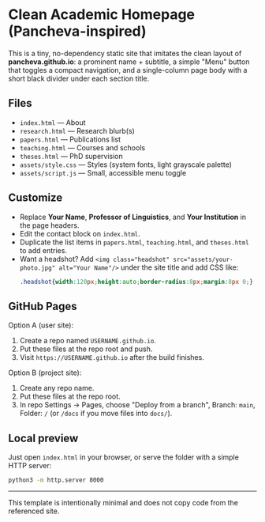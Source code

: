 # Clean Academic Homepage (Pancheva-inspired)

This is a tiny, no-dependency static site that imitates the clean layout of **pancheva.github.io**:
a prominent name + subtitle, a simple "Menu" button that toggles a compact navigation, and a single-column page body with a short black divider under each section title.

## Files
- `index.html` — About
- `research.html` — Research blurb(s)
- `papers.html` — Publications list
- `teaching.html` — Courses and schools
- `theses.html` — PhD supervision
- `assets/style.css` — Styles (system fonts, light grayscale palette)
- `assets/script.js` — Small, accessible menu toggle

## Customize
- Replace **Your Name**, **Professor of Linguistics**, and **Your Institution** in the page headers.
- Edit the contact block on `index.html`.
- Duplicate the list items in `papers.html`, `teaching.html`, and `theses.html` to add entries.
- Want a headshot? Add `<img class="headshot" src="assets/your-photo.jpg" alt="Your Name"/>` under the site title and add CSS like:
  ```css
  .headshot{width:120px;height:auto;border-radius:8px;margin:8px 0;}
  ```

## GitHub Pages
Option A (user site):
1. Create a repo named `USERNAME.github.io`.
2. Put these files at the repo root and push.
3. Visit `https://USERNAME.github.io` after the build finishes.

Option B (project site):
1. Create any repo name.
2. Put these files at the repo root.
3. In repo Settings → Pages, choose "Deploy from a branch", Branch: `main`, Folder: `/` (or `/docs` if you move files into `docs/`).

## Local preview
Just open `index.html` in your browser, or serve the folder with a simple HTTP server:
```bash
python3 -m http.server 8000
```

---
This template is intentionally minimal and does not copy code from the referenced site.
